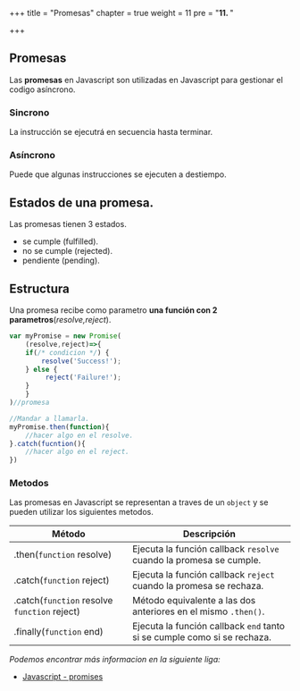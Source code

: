 +++
title = "Promesas"
chapter = true
weight = 11
pre = "<b>11. </b>"

+++

## Promesas

Las **promesas** en Javascript son utilizadas en Javascript para gestionar el codigo asíncrono.

### Sincrono
La instrucción se ejecutrá en secuencia hasta terminar.

### Asíncrono
Puede que algunas instrucciones se ejecuten a destiempo.

## Estados de una promesa.

Las promesas tienen 3 estados.

- se cumple (fulfilled).
- no se cumple (rejected).
- pendiente (pending).

## Estructura
Una promesa recibe como parametro **una función con 2 parametros**(*resolve,reject*).

```javascript
var myPromise = new Promise(
    (resolve,reject)=>{
    if(/* condicion */) {
   		resolve('Success!');
 	} else {
   		 reject('Failure!');
 	}
    }
)//promesa

//Mandar a llamarla.
myPromise.then(function){
    //hacer algo en el resolve.
}.catch(fucntion(){
	//hacer algo en el reject.     
})
```

### Metodos

Las promesas en Javascript se representan a traves de un `object` y se pueden utilizar los siguientes metodos.

| Método                                       | Descripción                                                  |
| -------------------------------------------- | ------------------------------------------------------------ |
| .then(`function` resolve)                    | Ejecuta la función callback `resolve` cuando la promesa se cumple. |
| .catch(`function` reject)                    | Ejecuta la función callback `reject` cuando la promesa se rechaza. |
| .catch(`function` resolve `function` reject) | Método equivalente a las dos anteriores en el mismo `.then()`. |
| .finally(`function` end)                     | Ejecuta la función callback `end` tanto si se cumple como si se rechaza. |

*Podemos encontrar más informacion en la siguiente liga:*

- [Javascript - promises](https://lenguajejs.com/javascript/asincronia/promesas/)